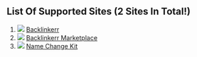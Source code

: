 ## List Of Supported Sites (2 Sites In Total!)
1. ![](https://www.google.com/s2/favicons?domain=https://www.backlinkerr.com/) [Backlinkerr](https://www.backlinkerr.com/) 
2. ![](https://www.google.com/s2/favicons?domain=https://backlinkerr.com/) [Backlinkerr Marketplace](https://linkbuilding.backlinkerr.com/) 
3. ![](https://www.google.com/s2/favicons?domain=https://legallynamechange.com/) [Name Change Kit](https://legallynamechange.com/) 
